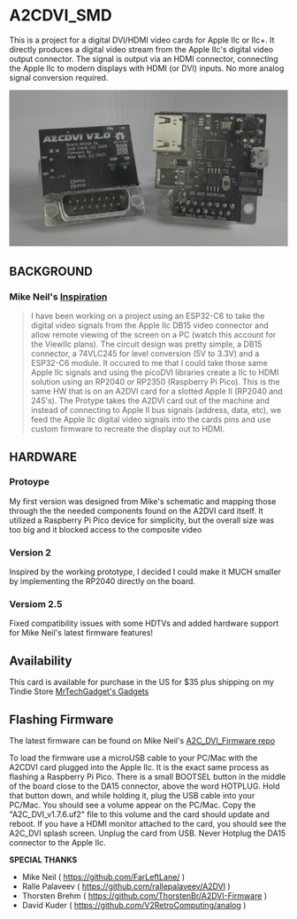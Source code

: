 # A2CDVI_SMD

This is a project for a digital DVI/HDMI video cards for Apple IIc or IIc+. It directly produces a digital video stream from the Apple IIc's digital video output connector. The signal is output via an HDMI connector, connecting the Apple IIc to modern displays with HDMI (or DVI) inputs. No more analog signal conversion required.

![A2CDVI v2.1.0 Board](https://github.com/MrTechGadget/A2C_DVI_SMD/blob/1c6c0517c162baf9940b768525fd8b74470f6342/A2C_DVI_2.1.0_Hires.jpg)

## BACKGROUND
### Mike Neil's [Inspiration](https://github.com/FarLeftLane/A2C_DVI_Board)
> I have been working on a project using an ESP32-C6 to take the digital video signals from the Apple IIc DB15 video connector and allow remote viewing of the screen on a PC (watch this account for the ViewIIc plans).  The circuit design was pretty simple, a DB15 connector, a 74VLC245 for level conversion (5V to 3.3V) and a ESP32-C6 module. It occured to me that I could take those same Apple IIc signals and using the picoDVI libraries create a IIc to HDMI solution using an RP2040 or RP2350 (Raspberry Pi Pico). This is the same HW that is on an A2DVI card for a slotted Apple II (RP2040 and 245's). The Protype takes the A2DVI card out of the machine and instead of connecting to Apple II bus signals (address, data, etc), we feed the Apple IIc digital video signals into the cards pins and use custom firmware to recreate the display out to HDMI.

## HARDWARE
### Protoype

My first version was designed from Mike's schematic and mapping those through the the needed components found on the A2DVI card itself. It utilized a Raspberry Pi Pico device for simplicity, but the overall size was too big and it blocked access to the composite video

### Version 2

Inspired by the working prototype, I decided I could make it MUCH smaller by implementing the RP2040 directly on the board. 

### Versiom 2.5

Fixed compatibility issues with some HDTVs and added hardware support for Mike Neil's latest firmware features!

## Availability

This card is available for purchase in the US for $35 plus shipping on my Tindie Store [MrTechGadget's Gadgets](https://www.tindie.com/products/mrtechgadget/a2cdvi/)

## Flashing Firmware
The latest firmware can be found on Mike Neil's [A2C_DVI_Firmware repo](https://github.com/FarLeftLane/A2C_DVI_Firmware/tree/master/Releases)

To load the firmware use a microUSB cable to your PC/Mac with the A2CDVI card plugged into the Apple IIc. It is the exact same process as flashing a Raspberry Pi Pico. There is a small BOOTSEL button in the middle of the board close to the DA15 connector, above the word HOTPLUG.  Hold that button down, and while holding it, plug the USB cable into your PC/Mac.  You should see a volume appear on the PC/Mac.  Copy the "A2C_DVI_v1.7.6.uf2" file to this volume and the card should update and reboot.   If you have a HDMI monitor attached to the card, you should see the A2C_DVI splash screen.  Unplug the card from USB.  Never Hotplug the DA15 connector to the Apple IIc.


**SPECIAL THANKS**

- Mike Neil ( https://github.com/FarLeftLane/ )
- Ralle Palaveev ( https://github.com/rallepalaveev/A2DVI )
- Thorsten Brehm ( https://github.com/ThorstenBr/A2DVI-Firmware )
- David Kuder ( https://github.com/V2RetroComputing/analog )

